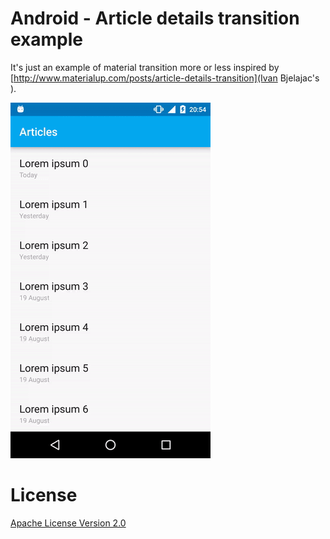 Android - Article details transition example
========

It's just an example of material transition more or less inspired by [http://www.materialup.com/posts/article-details-transition](Ivan Bjelajac's ).

![demo](art/demo.gif)

License
========

[Apache License Version 2.0](LICENSE)

